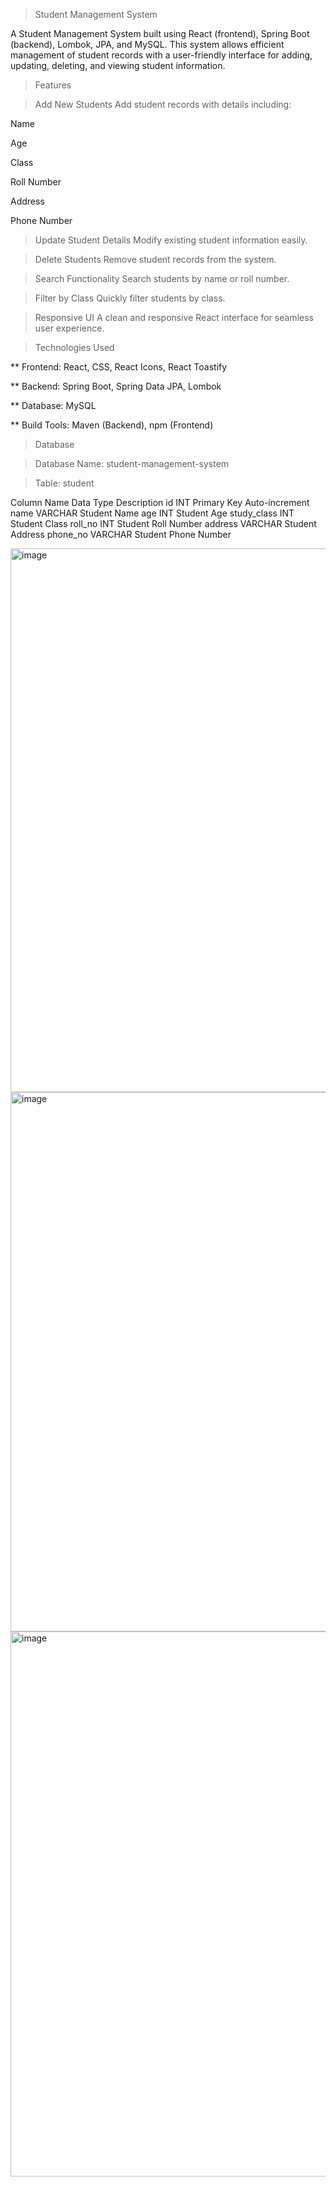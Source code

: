 >  Student Management System

  A Student Management System built using React (frontend), Spring Boot (backend), Lombok, JPA, and MySQL. This system allows efficient management of student records with a user-friendly interface for adding, updating, deleting, and viewing student information.

> Features

>  Add New Students
Add student records with details including:

Name

Age

Class

Roll Number

Address

Phone Number

>  Update Student Details
Modify existing student information easily.

>  Delete Students
Remove student records from the system.

>  Search Functionality
Search students by name or roll number.

>  Filter by Class
Quickly filter students by class.

>  Responsive UI
A clean and responsive React interface for seamless user experience.

>   Technologies Used

** Frontend: React, CSS, React Icons, React Toastify

** Backend: Spring Boot, Spring Data JPA, Lombok

** Database: MySQL

** Build Tools: Maven (Backend), npm (Frontend)

> Database

> Database Name: student-management-system

> Table: student

  Column Name	    Data Type	      Description
    id	      INT	Primary Key     Auto-increment
    name	        VARCHAR	        Student Name
    age            	INT	          Student Age
  study_class	      INT	          Student Class
  roll_no	          INT	          Student Roll Number
  address	        VARCHAR	        Student Address
  phone_no	      VARCHAR	        Student Phone Number


<img width="1918" height="870" alt="image" src="https://github.com/user-attachments/assets/95fa0d2a-04c2-430f-82d6-633d7bb7e1ce" />

<img width="1919" height="863" alt="image" src="https://github.com/user-attachments/assets/44d10ce0-7eef-4a9c-ba09-7938ec0c498d" />

<img width="1919" height="872" alt="image" src="https://github.com/user-attachments/assets/3e0dcce5-c7c2-4cd2-8878-d4ca94c6371f" />



